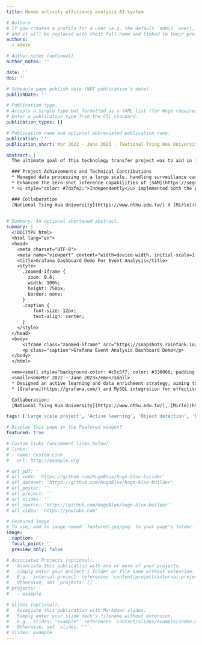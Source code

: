 ```yaml
---
title: Human activity efficiency analysis AI system

# Authors
# If you created a profile for a user (e.g. the default `admin` user), write the username (folder name) here
# and it will be replaced with their full name and linked to their profile.
authors:
  - admin

# Author notes (optional)
author_notes: ''

date: ''
doi: ''

# Schedule page publish date (NOT publication's date).
publishDate: ''

# Publication type.
# Accepts a single type but formatted as a YAML list (for Hugo requirements).
# Enter a publication type from the CSL standard.
publication_types: []

# Publication name and optional abbreviated publication name.
publication: ''
publication_short: Mar 2022 - June 2023 . [National Tsing Hua University](https://www.nthu.edu.tw/), advised by [Min Sun](https://aliensunmin.github.io/)

abstract: |
  The ultimate goal of this technology transfer project was to aid in improving factory production efficiency through an AI detection system capable of analyzing scenes. Additionally, the system was designed for rapid optimization through new data, highlighting strategic thinking and a deep understanding of business objectives. [check demo](https://snapshots.raintank.io/dashboard/snapshot/W0V2YJHHJXK3hahhYR6WbBSKBpav1jX3)

  ### Project Achievements and Technical Contributions
  * Managed data processing on a large scale, handling surveillance camera that amounts to millions of images per day. This highlights the <u style="color: #7dafe2;">large scale</u> of <u style="color: #7dafe2;">data processing</u> challenges faced and tackled.
  * Enhanced the zero-shot inference capabilities of [SAM](https://segment-anything.com/) through prompt engineering, leading to more accurate scene analysis and crucial data extraction. Integrated [Grafana](https://grafana.com/) with MySQL for real-time data visualization and in-depth backend analysis, improving monitoring and analysis efficiency.
  * <u style="color: #7dafe2;">Independently</u> implemented both the prompt engineering enhancement for [SAM](https://segment-anything.com/), <u style="color: #7dafe2;">Activate learning</u> strategy and the [Grafana](https://grafana.com/)-MySQL integration, demonstrating strong individual technical skills and initiative.

  ### Collaboration
  [National Tsing Hua University](https://www.nthu.edu.tw/) X [Mirle](https://www.mirle.com.tw/)

  
# Summary. An optional shortened abstract.
summary: |
  <!DOCTYPE html>
  <html lang="en">
  <head>
    <meta charset="UTF-8">
    <meta name="viewport" content="width=device-width, initial-scale=1.0">
    <title>Grafana Dashboard Demo For Event Analysis</title>
    <style>
      .zoomed-iframe {
        zoom: 0.6;
        width: 100%;
        height: 750px;
        border: none;
      }
      .caption {
          font-size: 12px;
          text-align: center;
      }
    </style>
  </head>
  <body>
      <iframe class="zoomed-iframe" src="https://snapshots.raintank.io/dashboard/snapshot/W0V2YJHHJXK3hahhYR6WbBSKBpav1jX3"></iframe>
      <p class="caption">Grafana Event Analysis Dashboard Demo</p>
  </body>
  </html>

  <em><small style="background-color: #c5c5f7; color: #330066; padding: 5px;">LargeScaleProjects/Git/Python/PyTorch/Object-Detection/ActiveLearning/OpenCV/MySQL/Grafana</small></em><br>
  <small><em>Mar 2022 – June 2023</em></small>
  * Designed an active learning and data enrichment strategy, aiming to analyze weaknesses and extract crucial data from daily videos. This strategy further leverages prompt engineering to improve performance of [SAM](https://segment-anything.com/), resulting in high-quality data generation. This approach has successfully reduced labeling costs by <b style="color: red;">33%</b> while increasing accuracy by <b style="color: red;">20%</b>.
  * [Grafana](https://grafana.com/) and MySQL integration for effective monitoring and [data visualization](https://snapshots.raintank.io/dashboard/snapshot/W0V2YJHHJXK3hahhYR6WbBSKBpav1jX3).<br>

  Collaboration: 
  [National Tsing Hua University](https://www.nthu.edu.tw/), [Mirle](https://www.mirle.com.tw/)

tags: ['Large scale project', 'Active learning', 'Object detection', 'Python', 'PyTorch', 'OpenCV', 'Git', 'MySQL', 'Grafana']

# Display this page in the Featured widget?
featured: true

# Custom links (uncomment lines below)
# links:
# - name: Custom Link
#   url: http://example.org

# url_pdf: ''
# url_code: 'https://github.com/HugoBlox/hugo-blox-builder'
# url_dataset: 'https://github.com/HugoBlox/hugo-blox-builder'
# url_poster: ''
# url_project: ''
# url_slides: ''
# url_source: 'https://github.com/HugoBlox/hugo-blox-builder'
# url_video: 'https://youtube.com'

# Featured image
# To use, add an image named `featured.jpg/png` to your page's folder.
image:
  caption: ''
  focal_point: ''
  preview_only: false

# Associated Projects (optional).
#   Associate this publication with one or more of your projects.
#   Simply enter your project's folder or file name without extension.
#   E.g. `internal-project` references `content/project/internal-project/index.md`.
#   Otherwise, set `projects: []`.
# projects:
#   - example

# Slides (optional).
#   Associate this publication with Markdown slides.
#   Simply enter your slide deck's filename without extension.
#   E.g. `slides: "example"` references `content/slides/example/index.md`.
#   Otherwise, set `slides: ""`.
# slides: example
---
```

<!-- <!DOCTYPE html>
  <html lang="en">
  <head>
    <meta charset="UTF-8">
    <meta name="viewport" content="width=device-width, initial-scale=1.0">
    <title>Grafana Dashboard Demo For Event Analysis</title>
    <style>
      .zoomed-iframe {
        zoom: 0.6;
        width: 100%;
        height: 600px;
        border: none;
      }
      .caption {
          font-size: 12px;
          text-align: center;
      }
    </style>
  </head>
  <body>
      <iframe class="zoomed-iframe" src="https://snapshots.raintank.io/dashboard/snapshot/W0V2YJHHJXK3hahhYR6WbBSKBpav1jX3"></iframe>
      <p class="caption">Grafana Event Analysis Dashboard Demo</p>
  </body>
  </html> -->